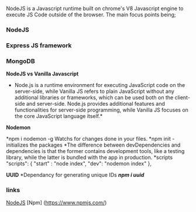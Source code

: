 NodeJS is a Javascript runtime built on chrome's V8 Javascript engine to execute JS Code outside of the browser.
The main focus points being;

### NodeJS
  ### Express JS framework
  ### MongoDB 


**NodeJS vs Vanilla Javascript**
* Node.js is a runtime environment for executing JavaScript code on the server-side, while Vanilla JS refers to plain JavaScript without any additional libraries or frameworks, which can be used both on the client-side and server-side. Node.js provides additional features and functionalities for server-side programming, while Vanilla JS focuses on the core JavaScript language itself.*


**Nodemon**

*npm i nodemon -g
Watchs for changes done in your files.
*npm init - initializes the packages
*The difference between devDependencies and dependencies is that the former contains development tools, like a testing library, while the latter is bundled with the app in production.
 *scripts 
  "scripts": {
    "start" : "node index",
    "dev": "nodemon index"
  },

**UUID**
*Dependancy for generating unique IDs
  ***npm i uuid***




  ### links
  [NodeJS](https://nodejs.org/docs/latest/)
  [Npm] (https://www.npmjs.com/)
   


